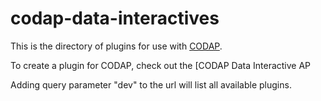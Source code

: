 codap-data-interactives
=======================

This is the directory of plugins for use with [CODAP](http://github.com/concord-consortium/codap).

To create a plugin for CODAP, check out the [CODAP Data Interactive AP

Adding query parameter "dev" to the url will list all available plugins.